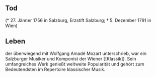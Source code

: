 ## Tod
(* 27. Jänner 1756 in Salzburg, Erzstift Salzburg; † 5. Dezember 1791 in Wien)
## Leben
der überwiegend mit Wolfgang Amadé Mozart unterschrieb, war ein Salzburger Musiker und Komponist der Wiener [[Klassik]]. Sein umfangreiches Werk genießt weltweite Popularität und gehört zum Bedeutendsten im Repertoire klassischer Musik.
